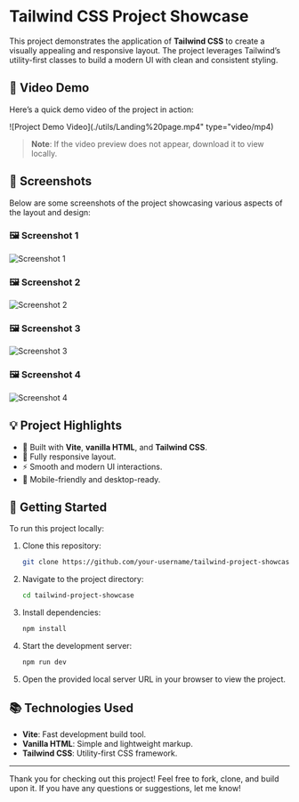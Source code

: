 # Tailwind CSS Project Showcase

This project demonstrates the application of **Tailwind CSS** to create a visually appealing and responsive layout. The project leverages Tailwind’s utility-first classes to build a modern UI with clean and consistent styling.

## 🎥 Video Demo

Here’s a quick demo video of the project in action:

![Project Demo Video](./utils/Landing%20page.mp4" type="video/mp4)

> **Note**: If the video preview does not appear, download it to view locally.

## 📸 Screenshots

Below are some screenshots of the project showcasing various aspects of the layout and design:

### 🖼️ Screenshot 1
![Screenshot 1](./Screenshot%202025-06-01%20213332.png)

### 🖼️ Screenshot 2
![Screenshot 2](./Screenshot%202025-06-01%20213346.png)

### 🖼️ Screenshot 3
![Screenshot 3](./Screenshot%202025-06-01%20213356.png)

### 🖼️ Screenshot 4
![Screenshot 4](./Screenshot%202025-06-01%20213406.png)

## 💡 Project Highlights

- 🌟 Built with **Vite**, **vanilla HTML**, and **Tailwind CSS**.
- 🎨 Fully responsive layout.
- ⚡ Smooth and modern UI interactions.
- 📱 Mobile-friendly and desktop-ready.

## 🚀 Getting Started

To run this project locally:

1. Clone this repository:
    ```bash
    git clone https://github.com/your-username/tailwind-project-showcase.git
    ```
2. Navigate to the project directory:
    ```bash
    cd tailwind-project-showcase
    ```
3. Install dependencies:
    ```bash
    npm install
    ```
4. Start the development server:
    ```bash
    npm run dev
    ```
5. Open the provided local server URL in your browser to view the project.

## 📚 Technologies Used

- **Vite**: Fast development build tool.
- **Vanilla HTML**: Simple and lightweight markup.
- **Tailwind CSS**: Utility-first CSS framework.

---

Thank you for checking out this project! Feel free to fork, clone, and build upon it. If you have any questions or suggestions, let me know!
